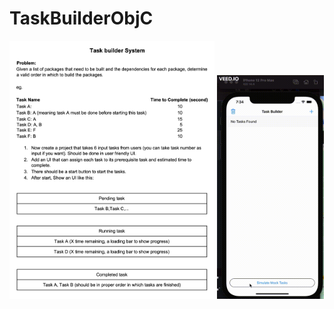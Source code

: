 # TaskBuilderObjC

<img src="https://github.com/kamrul-cse/TaskBuilderObjC/blob/master/screenshots/task_builder_problem.png" width="65%" /> <img src="https://github.com/kamrul-cse/TaskBuilderObjC/blob/master/screenshots/task_builder_demo.gif" width="34%" >
